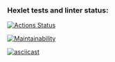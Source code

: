 ### Hexlet tests and linter status:
[![Actions Status](https://github.com/NikitaVoitko/python-project-49/actions/workflows/hexlet-check.yml/badge.svg)](https://github.com/NikitaVoitko/python-project-49/actions)

[![Maintainability](https://api.codeclimate.com/v1/badges/02499bee5594c4ed9bfb/maintainability)](https://codeclimate.com/github/NikitaVoitko/python-project-49/maintainability)

[![asciicast](https://asciinema.org/a/LXVTznCJvEva0q6uv5xyqhAPg.svg)](https://asciinema.org/a/LXVTznCJvEva0q6uv5xyqhAPg)